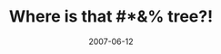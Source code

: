 ---
_schema: default
title: "Where is that #*&% tree?!"
link: https://www.geocaching.com/geocache/GC13AEV
owner: rxc640
date: 2007-06-12
log_type: Found it
display_coords: N 41° 28.377' W 075° 37.700'
latitude: '41.47295'
longitude: '-75.628333'
first_stage: true
bogus: false
image_gallery_r: gallery1
image_gallery_r_class: 2by2
zhanna_log: >-
  Hey, Rich!


  We found it!!! No matter how defeated we may have felt at times, we just couldn't leave this one alone.


  Our first intelligence-gathering mission took place last Wednesday, followed by a scouting expedition on Thursday. We enjoyed the hike, the scenery, the exercise, and the weather on that beautiful day, but we got essentially nowhere with the cache. Fortunately, we'd already set our expectations low so that we could just enjoy our morning out and not worry if we couldn't find the cache!


  On our second try, though, I think the stakes were a little higher. Work schedules and that fickle NEPA weather were very likely to conspire against us, as usual, and with such a small window of opportunity frustrations were growing. If we didn't get anywhere this time, I feared we might have to set this challenge aside for a while. But we stole an opportunity last night to do further research under the proper conditions (once Mother Nature finally decided to cooperate!) and then set out this morning armed with our new information and renewed optimism. I didn't want to mention it at the time, but I had a pretty good idea this morning that we'd return to my Cachemobile $20 richer.


  The morning was sunny, humid, and very buggy in the woods. We made all the correct choices at trail forks and soon recognized something we had identified from across the valley and had hoped to use as a reference point. Could it be that we had really found the spot? I could almost taste victory (well, McSorley's). Another few minutes of hiking, and Rich pointed right at the tree. It was unmistakable. We had found that #*&% tree!


  Our First Find occurred this morning at 9:45am. During today's hike, we had the pleasure of spotting three turkeys, two deer, and a coyote. No wonder hunting seems to be such a common activity on this mountain!


  This was a most worthy challenge, and plenty of fun. Thanks for the intriguing cache idea, the invigorating hikes, and the beer money!!!


  Zhanna
rich_log: >-
  Howdy, Rich!


  It took two eye-straining visits to the viewpoint at Part One, and two lengthy hikes to the projected areas on the mountain but we've finally completed one of your infamously wicked caches!!! :stuck_out_tongue:


  Thanks for the challenging hunt. Oh, nice view from up there, too!


  ~Rich in NEPA~
post_id: 117
---